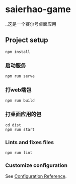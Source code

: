 # saierhao-game
..这是一个赛尔号桌面应用

## Project setup
```
npm install
```

### 启动服务
```
npm run serve
```

### 打web端包
```
npm run build
```
### 打桌面应用的包
```
cd dist
npm run start
```

### Lints and fixes files
```
npm run lint
```

### Customize configuration
See [Configuration Reference](https://cli.vuejs.org/config/).
